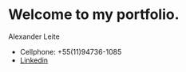# Welcome to my portfolio.


Alexander Leite
* Cellphone: +55(11)94736-1085
* [Linkedin](https://www.linkedin.com/in/alexander-leite-6b153ab9/)



